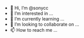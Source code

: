 - 👋 Hi, I’m @sonycc
- 👀 I’m interested in ...
- 🌱 I’m currently learning ...
- 💞️ I’m looking to collaborate on ...
- 📫 How to reach me ...

<!---
sonycc/sonycc is a ✨ special ✨ repository because its `README.md` (this file) appears on your GitHub profile.
You can click the Preview link to take a look at your changes.
--->
